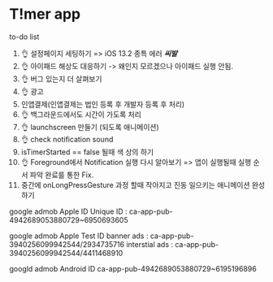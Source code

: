 #  T!mer app

to-do list
1. 👌 설정페이지 세팅하기 => iOS 13.2 종특 에러 ***씨발***
1. 👌 아이패드 해상도 대응하기 -> 왜인지 모르겠으나 아이패드 실행 안됨.
1. 👌 버그 있는지 더 살펴보기
1. 👌 광고
1. 인앱결제(인앱결제는 법인 등록 후 개발자 등록 후 처리)
1. 👌 백그라운드에서도 시간이 가도록 처리
1. 👌 launchscreen 만들기 (되도록 애니메이션)
1. 👌 check notification sound
1. isTimerStarted == false 될때 색 상의 하기
1. 👌 Foreground에서 Notification 실행 다시 알아보기 => 앱이 실행될때 실행 순서 파악 완료를 통한 Fix.
1. 중간에 onLongPressGesture 과정 할때 작아지고 진동 일으키는 애니메이션 완성하기

google admob Apple ID
    Unique ID : ca-app-pub-4942689053880729~6950693605
    
google admob Apple Test ID
    banner ads : ca-app-pub-3940256099942544/2934735716
    interstial ads : ca-app-pub-3940256099942544/4411468910

googld admob Android ID
    ca-app-pub-4942689053880729~6195196896


